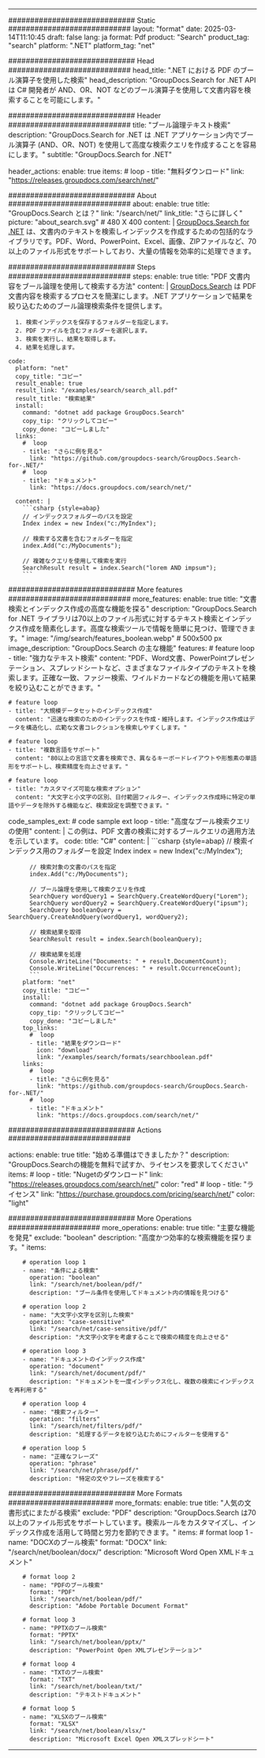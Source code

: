 
---
############################# Static ############################
layout: "format"
date:  2025-03-14T11:10:45
draft: false
lang: ja
format: Pdf
product: "Search"
product_tag: "search"
platform: ".NET"
platform_tag: "net"

############################# Head ############################
head_title: ".NET における PDF のブール演算子を使用した検索"
head_description: "GroupDocs.Search for .NET API は C# 開発者が AND、OR、NOT などのブール演算子を使用して文書内容を検索することを可能にします。"

############################# Header ############################
title: "ブール論理テキスト検索" 
description: "GroupDocs.Search for .NET は .NET アプリケーション内でブール演算子 (AND、OR、NOT) を使用して高度な検索クエリを作成することを容易にします。"
subtitle: "GroupDocs.Search for .NET" 

header_actions:
  enable: true
  items:
    #  loop
    - title: "無料ダウンロード"
      link: "https://releases.groupdocs.com/search/net/"
      
############################# About ############################
about:
    enable: true
    title: "GroupDocs.Search とは？"
    link: "/search/net/"
    link_title: "さらに詳しく"
    picture: "about_search.svg" # 480 X 400
    content: |
       [GroupDocs.Search for .NET](/search/net/) は、文書内のテキストを検索しインデックスを作成するための包括的なライブラリです。PDF、Word、PowerPoint、Excel、画像、ZIPファイルなど、70以上のファイル形式をサポートしており、大量の情報を効率的に処理できます。

############################# Steps ############################
steps:
    enable: true
    title: "PDF 文書内容をブール論理を使用して検索する方法"
    content: |
      [GroupDocs.Search](/search/net/) は PDF 文書内容を検索するプロセスを簡潔にします。.NET アプリケーションで結果を絞り込むためのブール論理検索条件を提供します。
      
      1. 検索インデックスを保存するフォルダーを指定します。
      2. PDF ファイルを含むフォルダーを選択します。
      3. 検索を実行し、結果を取得します。
      4. 結果を処理します。
   
    code:
      platform: "net"
      copy_title: "コピー"
      result_enable: true
      result_link: "/examples/search/search_all.pdf"
      result_title: "検索結果"
      install:
        command: "dotnet add package GroupDocs.Search"
        copy_tip: "クリックしてコピー"
        copy_done: "コピーしました"
      links:
        #  loop
        - title: "さらに例を見る"
          link: "https://github.com/groupdocs-search/GroupDocs.Search-for-.NET/"
        #  loop
        - title: "ドキュメント"
          link: "https://docs.groupdocs.com/search/net/"
          
      content: |
        ```csharp {style=abap}
        // インデックスフォルダーのパスを設定
        Index index = new Index("c:/MyIndex");

        // 検索する文書を含むフォルダーを指定
        index.Add("c:/MyDocuments");

        // 複雑なクエリを使用して検索を実行
        SearchResult result = index.Search("lorem AND impsum");
        ```            

############################# More features ############################
more_features:
  enable: true
  title: "文書検索とインデックス作成の高度な機能を探る"
  description: "GroupDocs.Search for .NET ライブラリは70以上のファイル形式に対するテキスト検索とインデックス作成を簡素化します。高度な検索ツールで情報を簡単に見つけ、管理できます。"
  image: "/img/search/features_boolean.webp" # 500x500 px
  image_description: "GroupDocs.Search の主な機能"
  features:
    # feature loop
    - title: "強力なテキスト検索"
      content: "PDF、Word文書、PowerPointプレゼンテーション、スプレッドシートなど、さまざまなファイルタイプのテキストを検索します。正確な一致、ファジー検索、ワイルドカードなどの機能を用いて結果を絞り込むことができます。"

    # feature loop
    - title: "大規模データセットのインデックス作成"
      content: "迅速な検索のためのインデックスを作成・維持します。インデックス作成はデータを構造化し、広範な文書コレクションを検索しやすくします。"

    # feature loop
    - title: "複数言語をサポート"
      content: "80以上の言語で文書を検索でき、異なるキーボードレイアウトや形態素の単語形をサポートし、検索精度を向上させます。"

    # feature loop
    - title: "カスタマイズ可能な検索オプション"
      content: "大文字と小文字の区別、日付範囲フィルター、インデックス作成時に特定の単語やデータを除外する機能など、検索設定を調整できます。"
      
  code_samples_ext:
    # code sample ext loop
    - title: "高度なブール検索クエリの使用"
      content: |
        この例は、PDF 文書の検索に対するブールクエリの適用方法を示しています。
      code:
        title: "C#"
        content: |
          ```csharp {style=abap}
          // 検索インデックス用のフォルダーを設定
          Index index = new Index("c:/MyIndex");
              
          // 検索対象の文書のパスを指定
          index.Add("c:/MyDocuments");

          // ブール論理を使用して検索クエリを作成
          SearchQuery wordQuery1 = SearchQuery.CreateWordQuery("Lorem");
          SearchQuery wordQuery2 = SearchQuery.CreateWordQuery("ipsum");
          SearchQuery booleanQuery = SearchQuery.CreateAndQuery(wordQuery1, wordQuery2);

          // 検索結果を取得
          SearchResult result = index.Search(booleanQuery);
          
          // 検索結果を処理
          Console.WriteLine("Documents: " + result.DocumentCount);
          Console.WriteLine("Occurrences: " + result.OccurrenceCount);
          ```
        platform: "net"
        copy_title: "コピー"
        install:
          command: "dotnet add package GroupDocs.Search"
          copy_tip: "クリックしてコピー"
          copy_done: "コピーしました"
        top_links:
          #  loop
          - title: "結果をダウンロード"
            icon: "download"
            link: "/examples/search/formats/searchboolean.pdf"
        links:
          #  loop
          - title: "さらに例を見る"
            link: "https://github.com/groupdocs-search/GroupDocs.Search-for-.NET/"
          #  loop
          - title: "ドキュメント"
            link: "https://docs.groupdocs.com/search/net/"
            

            


############################# Actions ############################

actions:
  enable: true
  title: "始める準備はできましたか？"
  description: "GroupDocs.Searchの機能を無料で試すか、ライセンスを要求してください"
  items:
    #  loop
    - title: "Nugetのダウンロード"
      link: "https://releases.groupdocs.com/search/net/"
      color: "red"
        #  loop
    - title: "ライセンス"
      link: "https://purchase.groupdocs.com/pricing/search/net/"
      color: "light"


############################# More Operations #####################
more_operations:
    enable: true
    title: "主要な機能を発見"
    exclude: "boolean"
    description: "高度かつ効率的な検索機能を探ります。"
    items: 
          
        # operation loop 1
        - name: "条件による検索"
          operation: "boolean"
          link: "/search/net/boolean/pdf/"
          description: "ブール条件を使用してドキュメント内の情報を見つける"

        # operation loop 2
        - name: "大文字小文字を区別した検索"
          operation: "case-sensitive"
          link: "/search/net/case-sensitive/pdf/"
          description: "大文字小文字を考慮することで検索の精度を向上させる"

        # operation loop 3
        - name: "ドキュメントのインデックス作成"
          operation: "document"
          link: "/search/net/document/pdf/"
          description: "ドキュメントを一度インデックス化し、複数の検索にインデックスを再利用する"

        # operation loop 4
        - name: "検索フィルター"
          operation: "filters"
          link: "/search/net/filters/pdf/"
          description: "処理するデータを絞り込むためにフィルターを使用する"

        # operation loop 5
        - name: "正確なフレーズ"
          operation: "phrase"
          link: "/search/net/phrase/pdf/"
          description: "特定の文やフレーズを検索する"
          
        
          
############################# More Formats ########################
more_formats:
    enable: true
    title: "人気の文書形式にまたがる検索"
    exclude: "PDF"
    description: "GroupDocs.Search は70以上のファイル形式をサポートしています。検索ルールをカスタマイズし、インデックス作成を活用して時間と労力を節約できます。"
    items: 
        # format loop 1
        - name: "DOCXのブール検索"
          format: "DOCX"
          link: "/search/net/boolean/docx/"
          description: "Microsoft Word Open XMLドキュメント"
          
        # format loop 2
        - name: "PDFのブール検索"
          format: "PDF"
          link: "/search/net/boolean/pdf/"
          description: "Adobe Portable Document Format"
          
        # format loop 3
        - name: "PPTXのブール検索"
          format: "PPTX"
          link: "/search/net/boolean/pptx/"
          description: "PowerPoint Open XMLプレゼンテーション"

        # format loop 4
        - name: "TXTのブール検索"
          format: "TXT"
          link: "/search/net/boolean/txt/"
          description: "テキストドキュメント"
          
        # format loop 5
        - name: "XLSXのブール検索"
          format: "XLSX"
          link: "/search/net/boolean/xlsx/"
          description: "Microsoft Excel Open XMLスプレッドシート"
  

---